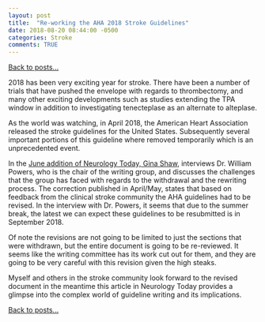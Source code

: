 ```yaml
---
layout: post
title:  "Re-working the AHA 2018 Stroke Guidelines"
date: 2018-08-20 08:44:00 -0500  
categories: Stroke
comments: TRUE
---
```


[Back to posts...](/posts/index.html)

2018 has been very exciting year for stroke.  There have been a number of trials that have pushed the envelope with regards to thrombectomy, and many other exciting developments such as studies extending the TPA window in addition to investigating tenecteplase as an alternate to alteplase.

As the world was watching, in April 2018, the American Heart Association released the stroke guidelines for the United States.  Subsequently several important portions of this guideline where removed temporarily which is an unprecedented event.

In the [June addition of Neurology Today, Gina Shaw](https://journals.lww.com/neurotodayonline/Fulltext/2018/06210/For_Your_Patients_Stroke_Guidelines__AHA_ASA.2.aspx), interviews Dr. William Powers, who is the chair of the writing group, and discusses the challenges that the group has faced with regards to the withdrawal and the rewriting process.  The correction published in April/May, states that based on feedback from the clinical stroke community the AHA guidelines had to be revised.  In the interview with Dr. Powers, it seems that due to the summer break, the latest we can expect these guidelines to be resubmitted is in September 2018.

Of note the revisions are not going to be limited to just the sections that were withdrawn, but the entire document is going to be re-reviewed.  It seems like the writing committee has its work cut out for them, and they are going to be very careful with this revision given the high steaks.

Myself and others in the stroke community look forward to the revised document in the meantime this article in Neurology Today provides a glimpse into the complex world of guideline writing and its implications.

[Back to posts...](/posts/index.html)
